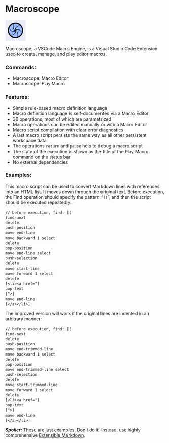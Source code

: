 # Macroscope

<img src="images/logo.png" width="64px"/>

Macroscope, a VSCode Macro Engine, is a Visual Studio Code Extension used to create, manage, and play editor macros.

### Commands:

* Macroscope: Macro Editor
* Macroscope: Play Macro

### Features:

* Simple rule-based macro definition language
* Macro definition language is self-documented via a Macro Editor
* 36 operations, most of which are parametrized
* Macro operations can be edited manually or with a Macro Editor
* Macro script compilation with clear error diagnostics
* A last macro script persists the same way as all other persistent workspace data
* The operations `return` and `pause` help to debug a macro script
* The state of the execution is shown as the title of the Play Macro command on the status bar
* No external dependencies

### Examples:

This macro script can be used to convert Markdown lines with references into an HTML list. It moves down through the original text. Before execution, the Find operation should specify the pattern &ldquo;`](`&rdquo;, and then the script should be executed repeatedly:

~~~
// before execution, find: ](
find-next
delete
push-position
move end-line
move backward 1 select
delete
pop-position
move end-line select
push-selection
delete
move start-line
move forward 1 select
delete
[<li><a href="]
pop-text
[">]
move end-line
[</a></li>]
~~~


The improved version will work if the original lines are indented in an arbitrary manner:
~~~
// before execution, find: ](
find-next
delete
push-position
move end-trimmed-line
move backward 1 select
delete
pop-position
move end-trimmed-line select
push-selection
delete
move start-trimmed-line
move forward 1 select
delete
[<li><a href="]
pop-text
[">]
move end-line
[</a></li>]
~~~

***Spoiler:*** These are just examples. Don't do it!
Instead, use highly comprehensive [Extensible Markdown](https://marketplace.visualstudio.com/items?itemName=sakryukov.extensible-markdown).
